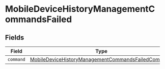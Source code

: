 # MobileDeviceHistoryManagementCommandsFailed


## Fields

| Field                                                                                                                           | Type                                                                                                                            | Required                                                                                                                        | Description                                                                                                                     |
| ------------------------------------------------------------------------------------------------------------------------------- | ------------------------------------------------------------------------------------------------------------------------------- | ------------------------------------------------------------------------------------------------------------------------------- | ------------------------------------------------------------------------------------------------------------------------------- |
| `command`                                                                                                                       | [MobileDeviceHistoryManagementCommandsFailedCommand](../../models/shared/mobiledevicehistorymanagementcommandsfailedcommand.md) | :heavy_minus_sign:                                                                                                              | N/A                                                                                                                             |